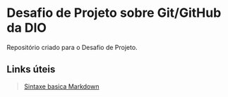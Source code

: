 # Desafio de Projeto sobre Git/GitHub da DIO
Repositório criado para o Desafio de Projeto.
## Links úteis
>[Sintaxe basica Markdown](https://www.markdownguide.org/basic-syntax/)
>
>

